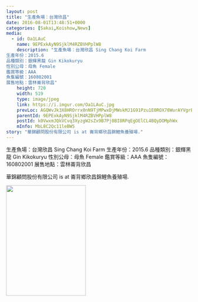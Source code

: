 ```yaml
---
layout: post
title: "生產魚場：台灣欣昌" 
date: 2016-08-01T13:48:51+0000 
categories: [Sakai,Koishow,News] 
media:
  - id: Oa1LAuC
    name: 9EPExkAyN9SjklM4RZBVHPplW8
    description: "生產魚場：台灣欣昌 Sing Chang Koi Farm
生產年份：2015.6
品種類別：銀輝黑龍 Gin Kikokuryu
性別公母：母魚 Female
鑑賞等級：AAA
魚隻編號：160802001
展售地點：雲林崙背欣昌"
    height: 720
    width: 519
    type: image/jpeg
    link: https://i.imgur.com/Oa1LAuC.jpg
    prevLoc: AGQWvJk3X8HROrrx0nN9TjMPwxDjMWskMJ1G91Pzu1E0ROX78WurAYVgrBrMiLXW9E4AwgIDZk6g5PW7Sy36Allz9YUEv88Q3YDWu6JAOBjz7MCXJZmOE96lHrRm5z3lY1F3YD7J241NIxr259VJvYcAw059ZMvEc186PANNjrHNgD2Kk33jSvLk0XvZQ9sPzxOG1vXoHBJk4A8ZoOFgMYz86oEgt8xrmEZ2xEfwq4yPQyVGumZPKpgPqMcp7j58Rmzn
    parentId: 9EPExkAyN9SjklM4RZBVHPplW8
    postId: k0VwxmJQkVCvq3XyzgW2sZx9B7Pj0BI8RPqEgOElCL4BQyDOMphWx
    mInfo: MbL8C2Qc11leBW5
story: "華錦顧問股份有限公司 is at 崙背鄉欣昌錦鯉魚養殖場."
---
```


生產魚場：台灣欣昌 Sing Chang Koi Farm
生產年份：2015.6
品種類別：銀輝黑龍 Gin Kikokuryu
性別公母：母魚 Female
鑑賞等級：AAA
魚隻編號：160802001
展售地點：雲林崙背欣昌
 
 
[//]: #story:
華錦顧問股份有限公司 is at 崙背鄉欣昌錦鯉魚養殖場.


<a href="https://i.imgur.com/Oa1LAuC.jpg"><img src="https://i.imgur.com/Oa1LAuC.jpg" height="300" width="216" /></a> 
 
